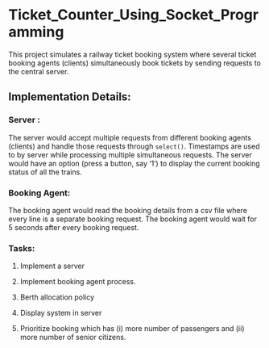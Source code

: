 # Ticket_Counter_Using_Socket_Programming
This project simulates a railway ticket booking system where several ticket booking agents (clients) simultaneously book tickets by sending requests to the central server. 

## Implementation Details: 
 
### Server : 
The server would accept multiple requests from different booking agents (clients) and handle those requests through `select()`. Timestamps are used to by server while processing multiple simultaneous requests. The server would have an option (press a button, say ‘1’) to display the current booking status of all the trains.

### Booking Agent: 
The booking agent would read the booking details from a csv file where every line is a separate booking request. The booking agent would wait for 5 seconds after every booking request.

### Tasks: 
1. Implement a server 

2. Implement booking agent process.  

3. Berth allocation policy 

4. Display system in server  
 
5. Prioritize booking which has (i) more number of passengers and (ii) more number of senior citizens.



